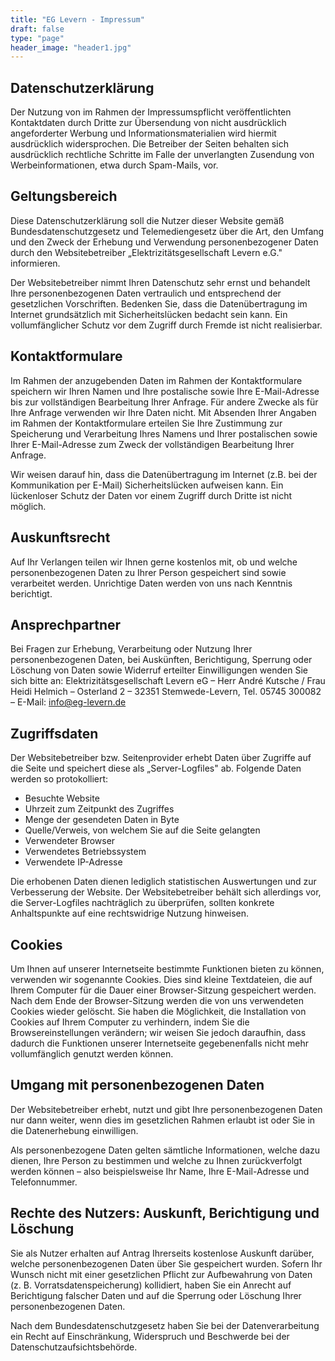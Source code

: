 ```yaml
---
title: "EG Levern - Impressum"
draft: false
type: "page"
header_image: "header1.jpg"
---
```


## Datenschutzerklärung

Der Nutzung von im Rahmen der Impressumspflicht veröffentlichten Kontaktdaten durch Dritte zur Übersendung von nicht ausdrücklich angeforderter Werbung und Informationsmaterialien wird hiermit ausdrücklich widersprochen. Die Betreiber der Seiten behalten sich ausdrücklich rechtliche Schritte im Falle der unverlangten Zusendung von Werbeinformationen, etwa durch Spam-Mails, vor.

## Geltungsbereich

Diese Datenschutzerklärung soll die Nutzer dieser Website gemäß Bundesdatenschutzgesetz und Telemediengesetz über die Art, den Umfang und den Zweck der Erhebung und Verwendung personenbezogener Daten durch den Websitebetreiber „Elektrizitätsgesellschaft Levern e.G." informieren.

Der Websitebetreiber nimmt Ihren Datenschutz sehr ernst und behandelt Ihre personenbezogenen Daten vertraulich und entsprechend der gesetzlichen Vorschriften. Bedenken Sie, dass die Datenübertragung im Internet grundsätzlich mit Sicherheitslücken bedacht sein kann. Ein vollumfänglicher Schutz vor dem Zugriff durch Fremde ist nicht realisierbar.

## Kontaktformulare

Im Rahmen der anzugebenden Daten im Rahmen der Kontaktformulare speichern wir Ihren Namen und Ihre postalische sowie Ihre E-Mail-Adresse bis zur vollständigen Bearbeitung Ihrer Anfrage. Für andere Zwecke als für Ihre Anfrage verwenden wir Ihre Daten nicht. Mit Absenden Ihrer Angaben im Rahmen der Kontaktformulare erteilen Sie Ihre Zustimmung zur Speicherung und Verarbeitung Ihres Namens und Ihrer postalischen sowie Ihrer E-Mail-Adresse zum Zweck der vollständigen Bearbeitung Ihrer Anfrage.

Wir weisen darauf hin, dass die Datenübertragung im Internet (z.B. bei der Kommunikation per E-Mail) Sicherheitslücken aufweisen kann. Ein lückenloser Schutz der Daten vor einem Zugriff durch Dritte ist nicht möglich.

## Auskunftsrecht

Auf Ihr Verlangen teilen wir Ihnen gerne kostenlos mit, ob und welche personenbezogenen Daten zu Ihrer Person gespeichert sind sowie verarbeitet werden. Unrichtige Daten werden von uns nach Kenntnis berichtigt.

## Ansprechpartner

Bei Fragen zur Erhebung, Verarbeitung oder Nutzung Ihrer personenbezogenen Daten, bei Auskünften, Berichtigung, Sperrung oder Löschung von Daten sowie Widerruf erteilter Einwilligungen wenden Sie sich bitte an: Elektrizitätsgesellschaft Levern eG – Herr André Kutsche / Frau Heidi Helmich – Osterland 2 – 32351 Stemwede-Levern, Tel. 05745 300082 – E-Mail: info@eg-levern.de

## Zugriffsdaten

Der Websitebetreiber bzw. Seitenprovider erhebt Daten über Zugriffe auf die Seite und speichert diese als „Server-Logfiles" ab. Folgende Daten werden so protokolliert:

* Besuchte Website
* Uhrzeit zum Zeitpunkt des Zugriffes
* Menge der gesendeten Daten in Byte
* Quelle/Verweis, von welchem Sie auf die Seite gelangten
* Verwendeter Browser
* Verwendetes Betriebssystem
* Verwendete IP-Adresse

Die erhobenen Daten dienen lediglich statistischen Auswertungen und zur Verbesserung der Website. Der Websitebetreiber behält sich allerdings vor, die Server-Logfiles nachträglich zu überprüfen, sollten konkrete Anhaltspunkte auf eine rechtswidrige Nutzung hinweisen.

## Cookies

Um Ihnen auf unserer Internetseite bestimmte Funktionen bieten zu können, verwenden wir sogenannte Cookies. Dies sind kleine Textdateien, die auf Ihrem Computer für die Dauer einer Browser-Sitzung gespeichert werden. Nach dem Ende der Browser-Sitzung werden die von uns verwendeten Cookies wieder gelöscht. Sie haben die Möglichkeit, die Installation von Cookies auf Ihrem Computer zu verhindern, indem Sie die Browsereinstellungen verändern; wir weisen Sie jedoch daraufhin, dass dadurch die Funktionen unserer Internetseite gegebenenfalls nicht mehr vollumfänglich genutzt werden können.

## Umgang mit personenbezogenen Daten

Der Websitebetreiber erhebt, nutzt und gibt Ihre personenbezogenen Daten nur dann weiter, wenn dies im gesetzlichen Rahmen erlaubt ist oder Sie in die Datenerhebung einwilligen.

Als personenbezogene Daten gelten sämtliche Informationen, welche dazu dienen, Ihre Person zu bestimmen und welche zu Ihnen zurückverfolgt werden können – also beispielsweise Ihr Name, Ihre E-Mail-Adresse und Telefonnummer.

## Rechte des Nutzers: Auskunft, Berichtigung und Löschung

Sie als Nutzer erhalten auf Antrag Ihrerseits kostenlose Auskunft darüber, welche personenbezogenen Daten über Sie gespeichert wurden. Sofern Ihr Wunsch nicht mit einer gesetzlichen Pflicht zur Aufbewahrung von Daten (z. B. Vorratsdatenspeicherung) kollidiert, haben Sie ein Anrecht auf Berichtigung falscher Daten und auf die Sperrung oder Löschung Ihrer personenbezogenen Daten.

Nach dem Bundesdatenschutzgesetz haben Sie bei der Datenverarbeitung ein Recht auf Einschränkung, Widerspruch und Beschwerde bei der Datenschutzaufsichtsbehörde. 